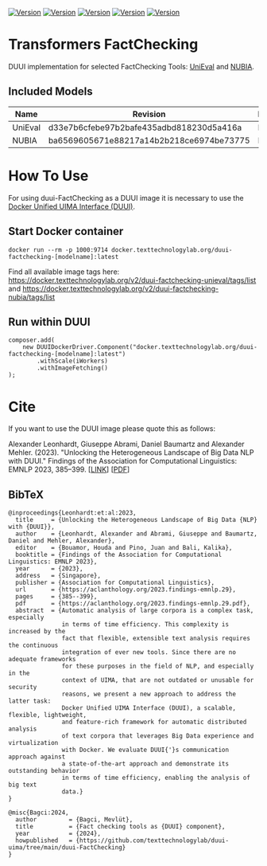 [![Version](https://img.shields.io/static/v1?label=duui-factchecking-unieval&message=0.1.0&color=blue)](https://docker.texttechnologylab.org/v2/textimager-duui-factchecking-unieval/tags/list)
[![Version](https://img.shields.io/static/v1?label=duui-factchecking-nubia&message=0.1.0&color=blue)](https://docker.texttechnologylab.org/v2/textimager-duui-factchecking-nubia/tags/list)
[![Version](https://img.shields.io/static/v1?label=Python&message=3.8&color=green)]()
[![Version](https://img.shields.io/static/v1?label=Transformers&message=4.34.1&color=yellow)]()
[![Version](https://img.shields.io/static/v1?label=Torch&message=2.2.0&color=red)]()

# Transformers FactChecking

DUUI implementation for selected FactChecking Tools: [UniEval](https://github.com/maszhongming/UniEval) and [NUBIA](https://github.com/wl-research/nubia).
## Included Models

| Name                                                       | Revision                                 | Languages                              |
|------------------------------------------------------------|------------------------------------------|----------------------------------------|
| UniEval                                                    | d33e7b6cfebe97b2bafe435adbd818230d5a416a | EN                                     |
| NUBIA                                                      | ba6569605671e88217a14b2b218ce6974be73775 | EN                                     |
# How To Use

For using duui-FactChecking as a DUUI image it is necessary to use the [Docker Unified UIMA Interface (DUUI)](https://github.com/texttechnologylab/DockerUnifiedUIMAInterface).

## Start Docker container

```
docker run --rm -p 1000:9714 docker.texttechnologylab.org/duui-factchecking-[modelname]:latest
```

Find all available image tags here: https://docker.texttechnologylab.org/v2/duui-factchecking-unieval/tags/list
and 
https://docker.texttechnologylab.org/v2/duui-factchecking-nubia/tags/list

## Run within DUUI

```
composer.add(
    new DUUIDockerDriver.Component("docker.texttechnologylab.org/duui-factchecking-[modelname]:latest")
        .withScale(iWorkers)
        .withImageFetching()
);
```

# Cite

If you want to use the DUUI image please quote this as follows:

Alexander Leonhardt, Giuseppe Abrami, Daniel Baumartz and Alexander Mehler. (2023). "Unlocking the Heterogeneous Landscape of Big Data NLP with DUUI." Findings of the Association for Computational Linguistics: EMNLP 2023, 385–399. [[LINK](https://aclanthology.org/2023.findings-emnlp.29)] [[PDF](https://aclanthology.org/2023.findings-emnlp.29.pdf)] 

## BibTeX

```
@inproceedings{Leonhardt:et:al:2023,
  title     = {Unlocking the Heterogeneous Landscape of Big Data {NLP} with {DUUI}},
  author    = {Leonhardt, Alexander and Abrami, Giuseppe and Baumartz, Daniel and Mehler, Alexander},
  editor    = {Bouamor, Houda and Pino, Juan and Bali, Kalika},
  booktitle = {Findings of the Association for Computational Linguistics: EMNLP 2023},
  year      = {2023},
  address   = {Singapore},
  publisher = {Association for Computational Linguistics},
  url       = {https://aclanthology.org/2023.findings-emnlp.29},
  pages     = {385--399},
  pdf       = {https://aclanthology.org/2023.findings-emnlp.29.pdf},
  abstract  = {Automatic analysis of large corpora is a complex task, especially
               in terms of time efficiency. This complexity is increased by the
               fact that flexible, extensible text analysis requires the continuous
               integration of ever new tools. Since there are no adequate frameworks
               for these purposes in the field of NLP, and especially in the
               context of UIMA, that are not outdated or unusable for security
               reasons, we present a new approach to address the latter task:
               Docker Unified UIMA Interface (DUUI), a scalable, flexible, lightweight,
               and feature-rich framework for automatic distributed analysis
               of text corpora that leverages Big Data experience and virtualization
               with Docker. We evaluate DUUI{'}s communication approach against
               a state-of-the-art approach and demonstrate its outstanding behavior
               in terms of time efficiency, enabling the analysis of big text
               data.}
}

@misc{Bagci:2024,
  author         = {Bagci, Mevlüt},
  title          = {Fact checking tools as {DUUI} component},
  year           = {2024},
  howpublished   = {https://github.com/texttechnologylab/duui-uima/tree/main/duui-FactChecking}
}

```
